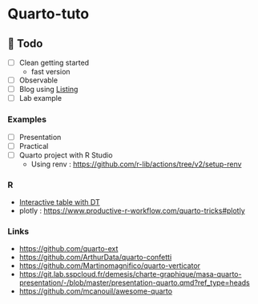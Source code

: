# Quarto-tuto

## :construction: Todo

- [ ] Clean getting started
  - fast version
- [ ] Observable
- [ ] Blog using [Listing](https://quarto.org/docs/websites/website-listings.html)
- [ ] Lab example

### Examples

- [ ] Presentation
- [ ] Practical
- [ ] Quarto project with R Studio
  - Using renv : https://github.com/r-lib/actions/tree/v2/setup-renv

### R

- [Interactive table with DT](https://www.productive-r-workflow.com/quarto-tricks#internal-link)
- plotly : https://www.productive-r-workflow.com/quarto-tricks#plotly



### Links

- https://github.com/quarto-ext
- https://github.com/ArthurData/quarto-confetti
- https://github.com/Martinomagnifico/quarto-verticator
- https://git.lab.sspcloud.fr/demesis/charte-graphique/masa-quarto-presentation/-/blob/master/presentation-quarto.qmd?ref_type=heads
- https://github.com/mcanouil/awesome-quarto